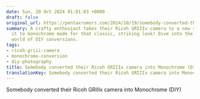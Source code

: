 ```yaml
---
date: Sun, 20 Oct 2024 01:01:03 +0000
draft: false
original_url: https://pentaxrumors.com/2024/10/19/somebody-converted-their-ricoh-griiix-camera-into-monochrome-diy/
summary: A crafty enthusiast takes their Ricoh GRIIIx camera to a new realm, converting
  it to monochrome mode for that classic, striking look! Dive into the intriguing
  world of DIY conversions.
tags:
- ricoh-griii-camera
- monochrome-conversion
- diy-photography
title: Somebody converted their Ricoh GRIIIx camera into Monochrome (DIY)
translationKey: Somebody converted their Ricoh GRIIIx camera into Monochrome (DIY)
---
```


Somebody converted their Ricoh GRIIIx camera into Monochrome (DIY)